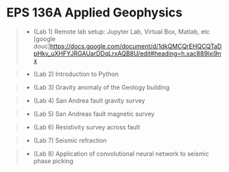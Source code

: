 # EPS 136A Applied Geophysics
 
> - (Lab 1) Remote lab setup: Jupyter Lab, Virtual Box, Matlab, etc
[google douc]https://docs.google.com/document/d/1dkQMCQrEHQCQTaDpHkv_uXHFYJRGAUarDDqLrxAQB8U/edit#heading=h.xac889lxj9nx

> - (Lab 2) Introduction to Python 

> - (Lab 3) Gravity anomaly of the Geology building

> - (Lab 4) San Andrea fault gravity survey

> - (Lab 5) San Andreas fault magnetic survey

> - (Lab 6) Resistivity survey across fault

> - (Lab 7) Seismic refraction 

> - (Lab 8) Application of convolutional neural network to seismic phase picking 
